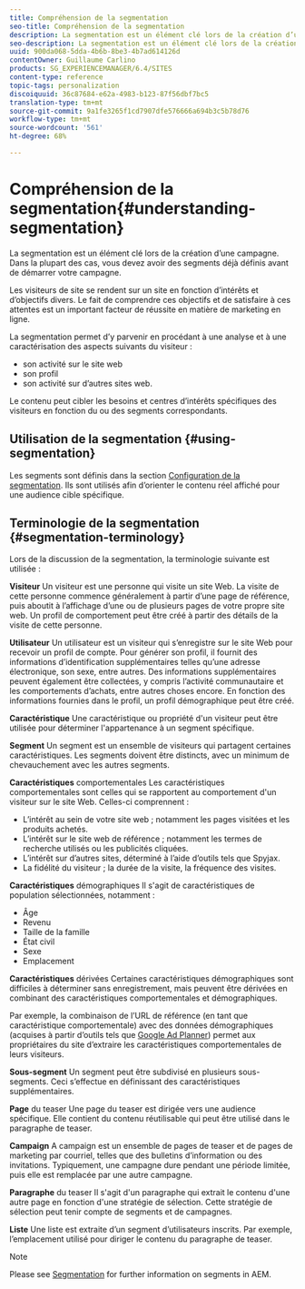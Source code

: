 ```yaml
---
title: Compréhension de la segmentation
seo-title: Compréhension de la segmentation
description: La segmentation est un élément clé lors de la création d’une campagne.
seo-description: La segmentation est un élément clé lors de la création d’une campagne.
uuid: 900da068-5dda-4b6b-8be3-4b7ad614126d
contentOwner: Guillaume Carlino
products: SG_EXPERIENCEMANAGER/6.4/SITES
content-type: reference
topic-tags: personalization
discoiquuid: 36c87684-e62a-4983-b123-87f56dbf7bc5
translation-type: tm+mt
source-git-commit: 9a1fe3265f1cd7907dfe576666a694b3c5b78d76
workflow-type: tm+mt
source-wordcount: '561'
ht-degree: 68%

---
```



# Compréhension de la segmentation{#understanding-segmentation}

La segmentation est un élément clé lors de la création d’une campagne. Dans la plupart des cas, vous devez avoir des segments déjà définis avant de démarrer votre campagne.

Les visiteurs de site se rendent sur un site en fonction d’intérêts et d’objectifs divers. Le fait de comprendre ces objectifs et de satisfaire à ces attentes est un important facteur de réussite en matière de marketing en ligne.

La segmentation permet d’y parvenir en procédant à une analyse et à une caractérisation des aspects suivants du visiteur :

* son activité sur le site web
* son profil
* son activité sur d’autres sites web.

Le contenu peut cibler les besoins et centres d’intérêts spécifiques des visiteurs en fonction du ou des segments correspondants.

## Utilisation de la segmentation {#using-segmentation}

Les segments sont définis dans la section [Configuration de la segmentation](/help/sites-administering/campaign-segmentation.md). Ils sont utilisés afin d’orienter le contenu réel affiché pour une audience cible spécifique.

## Terminologie de la segmentation {#segmentation-terminology}

Lors de la discussion de la segmentation, la terminologie suivante est utilisée :

**Visiteur** Un visiteur est une personne qui visite un site Web. La visite de cette personne commence généralement à partir d’une page de référence, puis aboutit à l’affichage d’une ou de plusieurs pages de votre propre site web. Un profil de comportement peut être créé à partir des détails de la visite de cette personne.

**Utilisateur** Un utilisateur est un visiteur qui s’enregistre sur le site Web pour recevoir un profil de compte. Pour générer son profil, il fournit des informations d’identification supplémentaires telles qu’une adresse électronique, son sexe, entre autres. Des informations supplémentaires peuvent également être collectées, y compris l’activité communautaire et les comportements d’achats, entre autres choses encore. En fonction des informations fournies dans le profil, un profil démographique peut être créé.

**Caractéristique** Une caractéristique ou propriété d&#39;un visiteur peut être utilisée pour déterminer l&#39;appartenance à un segment spécifique.

**Segment** Un segment est un ensemble de visiteurs qui partagent certaines caractéristiques. Les segments doivent être distincts, avec un minimum de chevauchement avec les autres segments.

**Caractéristiques** comportementales Les caractéristiques comportementales sont celles qui se rapportent au comportement d&#39;un visiteur sur le site Web. Celles-ci comprennent :

* L’intérêt au sein de votre site web ; notamment les pages visitées et les produits achetés.
* L’intérêt sur le site web de référence ; notamment les termes de recherche utilisés ou les publicités cliquées.
* L’intérêt sur d’autres sites, déterminé à l’aide d’outils tels que Spyjax.
* La fidélité du visiteur ; la durée de la visite, la fréquence des visites.

**Caractéristiques** démographiques Il s&#39;agit de caractéristiques de population sélectionnées, notamment :

* Âge
* Revenu
* Taille de la famille
* État civil
* Sexe
* Emplacement

**Caractéristiques** dérivées Certaines caractéristiques démographiques sont difficiles à déterminer sans enregistrement, mais peuvent être dérivées en combinant des caractéristiques comportementales et démographiques.

Par exemple, la combinaison de l’URL de référence (en tant que caractéristique comportementale) avec des données démographiques (acquises à partir d’outils tels que [Google Ad Planner](https://www.google.com/adplanner/)) permet aux propriétaires du site d’extraire les caractéristiques comportementales de leurs visiteurs.

**Sous-segment** Un segment peut être subdivisé en plusieurs sous-segments. Ceci s’effectue en définissant des caractéristiques supplémentaires.

**Page** du teaser Une page du teaser est dirigée vers une audience spécifique. Elle contient du contenu réutilisable qui peut être utilisé dans le paragraphe de teaser.

**Campaign** A campaign est un ensemble de pages de teaser et de pages de marketing par courriel, telles que des bulletins d’information ou des invitations. Typiquement, une campagne dure pendant une période limitée, puis elle est remplacée par une autre campagne.

**Paragraphe** du teaser Il s&#39;agit d&#39;un paragraphe qui extrait le contenu d&#39;une autre page en fonction d&#39;une stratégie de sélection. Cette stratégie de sélection peut tenir compte de segments et de campagnes.

**Liste** Une liste est extraite d’un segment d’utilisateurs inscrits. Par exemple, l’emplacement utilisé pour diriger le contenu du paragraphe de teaser.

>[!NOTE]
>
>Please see [Segmentation](/help/sites-administering/campaign-segmentation.md) for further information on segments in AEM.

